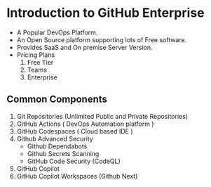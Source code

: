 # Introduction to GitHub Enterprise

- A Popular DevOps Platform.
- An Open Source platform supporting lots of Free software.
- Provides SaaS and On premise Server Version.
- Pricing Plans
  1. Free Tier
  2. Teams
  3. Enterprise

## Common Components
  1. Git Repositories (Unlimited Public and Private Repositories)
  2. GitHub Actions ( DevOps Automation platform )
  3. GitHub Codespaces ( Cloud based IDE )
  4. Github Advanced Security
        - Github Dependabots
        - Github Secrets Scanning
        - GitHub Code Security (CodeQL)
  5. GitHub Copilot 
  6. GitHub Copilot Workspaces (Github Next)



